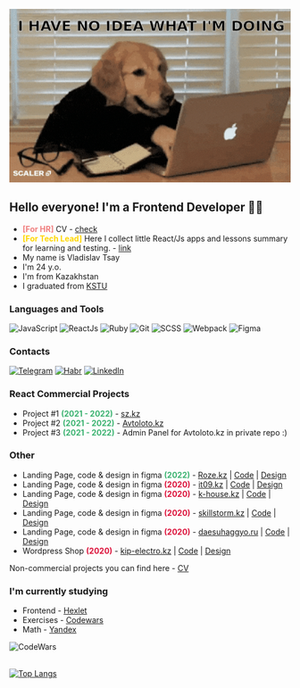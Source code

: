 [![Header](https://github.com/rubyhat/rubyhat/blob/main/assets/giphy.gif)](https://rubyhat.github.io/)

## Hello everyone! I'm a Frontend Developer 👨‍💻

- <strong style="color: LightCoral">[For HR]</strong> CV - [check](https://rubyhat.github.io/)
- <strong style="color: gold">[For Tech Lead]</strong> Here I collect little React/Js apps and lessons summary for learning and testing. - [link](https://github.com/rubyhat/frontend-pets)
- My name is Vladislav Tsay
- I'm 24 y.o.
- I'm from Kazakhstan
- I graduated from [KSTU](https://www.kstu.kz/)

### Languages and Tools

![JavaScript](https://img.shields.io/badge/-JavaScript-778899?style=for-the-badge&logo=javascript)
![ReactJs](https://img.shields.io/badge/-ReactJs-778899?style=for-the-badge&logo=react)
![Ruby](https://img.shields.io/badge/-Ruby-778899?style=for-the-badge&logo=ruby&logoColor=DC143C)
![Git](https://img.shields.io/badge/-Git-778899?style=for-the-badge&logo=git)
![SCSS](https://img.shields.io/badge/-SCSS-778899?style=for-the-badge&logo=sass)
![Webpack](https://img.shields.io/badge/-Webpack-778899?style=for-the-badge&logo=webpack)
![Figma](https://img.shields.io/badge/-Figma-778899?style=for-the-badge&logo=figma)

### Contacts

[![Telegram](https://img.shields.io/badge/-Telegram-778899?style=for-the-badge&logo=telegram)](https://t.me/rubyhat)
[![Habr](https://img.shields.io/badge/-Habr-778899?style=for-the-badge&logo=habr&logoColor=4682B4)](https://career.habr.com/rubyhat)
[![LinkedIn](https://img.shields.io/badge/-LinkedIn-778899?style=for-the-badge&logo=linkedin&logoColor=4682B4)](https://www.linkedin.com/in/vladislav-tsay-2701a720b/)

### React Commercial Projects

- Project #1 <strong style="color: mediumseagreen">(2021 - 2022)</strong> - [sz.kz](https://sz.kz)
- Project #2 <strong style="color: mediumseagreen">(2021 - 2022)</strong> - [Avtoloto.kz](https://avtoloto.kz)
- Project #3 <strong style="color: mediumseagreen">(2021 - 2022)</strong> - Admin Panel for Avtoloto.kz in private repo :)

<!-- What I used in these projects: React Hooks, React Router, React Virtual DOM, axios, -->

### Other

- Landing Page, code & design in figma <strong style="color: mediumseagreen">(2022)</strong> - [Roze.kz](https://roze.kz) | [Code](https://github.com/rubyhat/roze-landing.git) | [Design](https://www.figma.com/file/IT94zAexg1CcUlpoS0yTWq/Roze?node-id=226%3A2)
- Landing Page, code & design in figma <strong style="color: crimson">(2020)</strong> - [it09.kz](https://it09.kz) | [Code](https://github.com/rubyhat/itsg/tree/master/src) | [Design](https://www.figma.com/file/ug6IIBOPwIJR4lHLo85xXG/Portfolio?node-id=3%3A2)
- Landing Page, code & design in figma <strong style="color: crimson">(2020)</strong> - [k-house.kz](https://k-house.kz) | [Code](https://github.com/rubyhat/kokshetau) | [Design](https://www.figma.com/file/ug6IIBOPwIJR4lHLo85xXG/Portfolio?node-id=3%3A778)
- Landing Page, code & design in figma <strong style="color: crimson">(2020)</strong> - [skillstorm.kz](https://skillstorm.kz) | [Code](https://github.com/rubyhat/skillstorm) | [Design](https://www.figma.com/file/ug6IIBOPwIJR4lHLo85xXG/Portfolio?node-id=0%3A1)
- Landing Page, code & design in figma <strong style="color: crimson">(2020)</strong> - [daesuhaggyo.ru](https://rubyhat.github.io/projects/korean-school/) | [Code](https://github.com/rubyhat/daesuhaggyo) | [Design](https://www.figma.com/file/ug6IIBOPwIJR4lHLo85xXG/Portfolio?node-id=5%3A2)
- Wordpress Shop <strong style="color: crimson">(2020)</strong> - [kip-electro.kz](https://kip-electro.kz) | [Code](https://github.com/rubyhat/kip-electro) | [Design](https://www.figma.com/file/ug6IIBOPwIJR4lHLo85xXG/Portfolio?node-id=3%3A1032)

Non-commercial projects you can find here - [CV](https://rubyhat.github.io/)

### I'm currently studying

- Frontend - [Hexlet](https://ru.hexlet.io/programs/frontend)
- Exercises - [Codewars](https://www.codewars.com/users/RubyHat)
- Math - [Yandex](https://practicum.yandex.ru/profile/math-foundations/)

<!-- [![Anurag's GitHub stats](https://github-readme-stats.vercel.app/api?username=rubyhat&count_private=true&show_icons=true&theme=nord)](https://github.com/rubyhat/github-readme-stats) -->

[<img align='left' alt='CodeWars' width='300px' src='https://www.codewars.com/users/RubyHat/badges/large'/>](https://www.codewars.com/users/RubyHat/completed_solutions)

<br />
<br />

[![Top Langs](https://github-readme-stats.vercel.app/api/top-langs/?username=rubyhat&layout=compact&theme=nord)](https://github.com/rubyhat/github-readme-stats)
